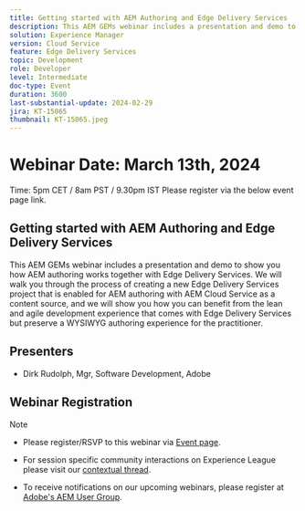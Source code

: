 ```yaml
---
title: Getting started with AEM Authoring and Edge Delivery Services
description: This AEM GEMs webinar includes a presentation and demo to show you how AEM authoring works together with Edge Delivery Services. We will walk you through the process of creating a new Edge Delivery Services project that is enabled for AEM authoring with AEM Cloud Service as a content source, and we will show you how you can benefit from the lean and agile development experience that comes with Edge Delivery Services but preserve a WYSIWYG authoring experience for the practitioner.
solution: Experience Manager
version: Cloud Service
feature: Edge Delivery Services
topic: Development
role: Developer
level: Intermediate
doc-type: Event
duration: 3600
last-substantial-update: 2024-02-29
jira: KT-15065
thumbnail: KT-15065.jpeg
---
```

# Webinar Date: March 13th, 2024

Time: 5pm CET / 8am PST / 9.30pm IST
Please register via the below event page link. 

## Getting started with AEM Authoring and Edge Delivery Services

This AEM GEMs webinar includes a presentation and demo to show you how AEM authoring works together with Edge Delivery Services. We will walk you through the process of creating a new Edge Delivery Services project that is enabled for AEM authoring with AEM Cloud Service as a content source, and we will show you how you can benefit from the lean and agile development experience that comes with Edge Delivery Services but preserve a WYSIWYG authoring experience for the practitioner.

## Presenters

* Dirk Rudolph, Mgr, Software Development, Adobe

## Webinar Registration

>[!NOTE]
>
>* Please register/RSVP to this webinar via [Event page](https://adobe.ly/4bz9T0H).
> 
>* For session specific community interactions on Experience League please visit our [contextual thread](https://adobe.ly/3uIj6D7).
>
>* To receive notifications on our upcoming webinars, please register at [Adobe's AEM User Group](https://aem-augs.adobe.com/).
